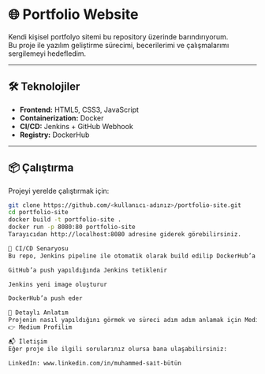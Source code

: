 # 🌐 Portfolio Website

Kendi kişisel portfolyo sitemi bu repository üzerinde barındırıyorum.  
Bu proje ile yazılım geliştirme sürecimi, becerilerimi ve çalışmalarımı sergilemeyi hedefledim.  

---

## 🛠️ Teknolojiler

- **Frontend:** HTML5, CSS3, JavaScript  
- **Containerization:** Docker  
- **CI/CD:** Jenkins + GitHub Webhook  
- **Registry:** DockerHub  

---

## 📦 Çalıştırma

Projeyi yerelde çalıştırmak için:

```bash
git clone https://github.com/<kullanıcı-adınız>/portfolio-site.git
cd portfolio-site
docker build -t portfolio-site .
docker run -p 8080:80 portfolio-site
Tarayıcıdan http://localhost:8080 adresine giderek görebilirsiniz.

🔄 CI/CD Senaryosu
Bu repo, Jenkins pipeline ile otomatik olarak build edilip DockerHub’a gönderilmektedir:

GitHub’a push yapıldığında Jenkins tetiklenir

Jenkins yeni image oluşturur

DockerHub’a push eder

📖 Detaylı Anlatım
Projenin nasıl yapıldığını görmek ve süreci adım adım anlamak için Medium yazımı okuyabilirsiniz:
👉 Medium Profilim

📬 İletişim
Eğer proje ile ilgili sorularınız olursa bana ulaşabilirsiniz:

LinkedIn: www.linkedin.com/in/muhammed-sai̇t-bütün

